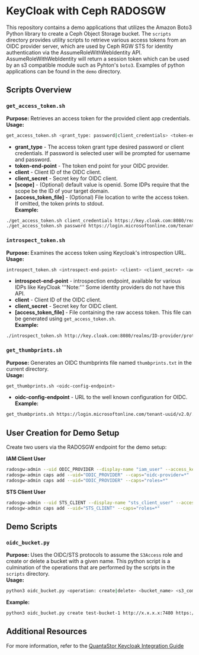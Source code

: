 # KeyCloak with Ceph RADOSGW

This repository contains a demo applications that utilizes the Amazon Boto3 Python library to create a Ceph Object Storage bucket. The `scripts` directory provides utility scripts to retrieve various access tokens from an OIDC provider server, which are used by Ceph RGW STS for identity authentication via the AssumeRoleWithWebIdentity API. AssumeRoleWithWebIdentity will return a session token which can be used by an s3 compatible module such as Pyhton's `boto3`. Examples of python applications can be found in the `demo` directory.

## Scripts Overview

### `get_access_token.sh`
**Purpose:** Retrieves an access token for the provided client app credentials.\
**Usage:**

```bash
get_access_token.sh <grant_type: password|client_credentials> <token-end-point> <client> <client_secret> [scope,openid] [access_token_file]
```
- **grant_type** - The access token grant type desired password or client credentials. If password is selected user will be prompted for username and password.
- **token-end-point** - The token end point for your OIDC provider.
- **client** - Client ID of the OIDC client.
- **client\_secret** - Secret key for OIDC client.
- **[scope]** - (Optional) default value is openid. Some IDPs require that the scope be the ID of your target domain.
- **[access\_token\_file]** - (Optional) File location to write the access token. If omitted, the token prints to stdout.\
  **Example:**

```bash
./get_access_token.sh client_credentials https://key.cloak.com:8080/realms/realm-name/protocol/token kc-client-id xxxxxxxxxxxxxxxxxxxxxxxxxxx openid access.file
./get_access_token.sh password https://login.microsoftonline.com/tenant-uuid/oauth2/v2.0/token azure-client-uuid xxxxxxxxxxxxxxxxxxxxxxxxxxx azure-client-uuid/.default access.file
```

### `introspect_token.sh`
**Purpose:** Examines the access token using Keycloak's introspection URL.\
**Usage:**
```bash
introspect_token.sh <introspect-end-point> <client> <client_secret> <access_token_file>
```
- **introspect-end-point** - introspection endpoint, available for various IDPs like KeyCloak '''Note:''' Some identity providers do not have this API.
- **client** - Client ID of the OIDC client.
- **client\_secret** - Secret key for OIDC client.
- **[access\_token\_file]** - File containing the raw access token. This file can be generated using `get_access_token.sh`.\
  **Example:**
```bash
./introspect_token.sh http://key.cloak.com:8080/realms/ID-provider/protocol/openid-connect/token/introspect ceph-kc-client xxxxxxxxxxxxxxxxxxxxxxxxxxx access.file
```

### `get_thumbprints.sh`
**Purpose:** Generates an OIDC thumbprints file named `thumbprints.txt` in the current directory.\
**Usage:**
```bash
get_thumbprints.sh <oidc-config-endpoint>
```
- **oidc-config-endpoint** - URL to the well known configuration for OIDC.
  **Example:**
```bash
get_thumbprints.sh https://login.microsoftonline.com/tenant-uuid/v2.0/.well-known/openid-configuration
```


## User Creation for Demo Setup

Create two users via the RADOSGW endpoint for the demo setup:

**IAM Client User**

```bash
radosgw-admin --uid ODIC_PROVIDER --display-name "iam_user" --access_key ODIC_PROVIDER --secret test123 user create
radosgw-admin caps add --uid="ODIC_PROVIDER" --caps="oidc-provider=*"
radosgw-admin caps add --uid="ODIC_PROVIDER" --caps="roles=*"
```

**STS Client User**

```bash
radosgw-admin --uid STS_CLIENT --display-name "sts_client_user" --access_key STS_CLIENT --secret test321 user create
radosgw-admin caps add --uid="STS_CLIENT" --caps="roles=*"
```

## Demo Scripts

### `oidc_bucket.py`

**Purpose:** Uses the OIDC/STS protocols to assume the `S3Access` role and create or delete a bucket with a given name. This python script is a culmination of the operations that are performed by the scripts in the `scripts` directory.\
**Usage:**
```bash
python3 oidc_bucket.py <operation: create|delete> <bucket_name> <s3_compatible_endpoint> <oidc_app_endpoint> <oidc_token_endpoint> <oidc_config_endpoint> <region> <iam_client_id> <iam_client_password> <access_token_scope> <sts_client_id> <sts_client_password> <kc_client_id> <kc_client_secret>
```
**Example:**

```bash
python3 oidc_bucket.py create test-bucket-1 http://x.x.x.x:7480 https://login.microsoftonline.com/tenant-uuid/v2.0 https://login.microsoftonline.com/tenant-uuid/oauth2/v2.0/token https://login.microsoftonline.com/tenant-uuid/v2.0/.well-known/openid-configuration us-west-1 ODIC_PROVIDER test123 client-uuid/.default STS_CLIENT test321 client-uuid client-secret
```
## Additional Resources

For more information, refer to the [QuantaStor Keycloak Integration Guide](https://wiki.osnexus.com/index.php?title=KeyCloak_Integration)

